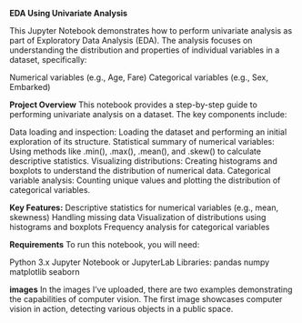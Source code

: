 **EDA Using Univariate Analysis**

This Jupyter Notebook demonstrates how to perform univariate analysis as part of Exploratory Data Analysis (EDA).
The analysis focuses on understanding the distribution and properties of individual variables in a dataset, specifically:

Numerical variables (e.g., Age, Fare)
Categorical variables (e.g., Sex, Embarked)

**Project Overview**
This notebook provides a step-by-step guide to performing univariate analysis on a dataset. The key components include:

Data loading and inspection: Loading the dataset and performing an initial exploration of its structure.
Statistical summary of numerical variables: Using methods like .min(), .max(), .mean(), and .skew() to calculate descriptive statistics.
Visualizing distributions: Creating histograms and boxplots to understand the distribution of numerical data.
Categorical variable analysis: Counting unique values and plotting the distribution of categorical variables.

**Key Features:**
Descriptive statistics for numerical variables (e.g., mean, skewness)
Handling missing data
Visualization of distributions using histograms and boxplots
Frequency analysis for categorical variables

**Requirements**
To run this notebook, you will need:

Python 3.x
Jupyter Notebook or JupyterLab
Libraries:
pandas
numpy
matplotlib
seaborn

**images**
In the images I’ve uploaded, there are two examples demonstrating the capabilities of computer vision.
The first image showcases computer vision in action, detecting various objects in a public space.
